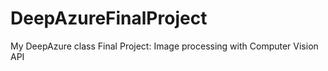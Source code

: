 # DeepAzureFinalProject
My DeepAzure class Final Project: Image processing with Computer Vision API
